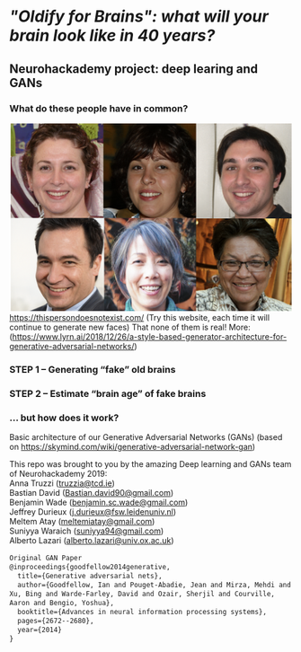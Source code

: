 # ***"Oldify for Brains": what will your brain look like in 40 years?***
## Neurohackademy project: deep learing and GANs

### What do these people have in common?

![GAN_examples](images/GAN_examples.png)
https://thispersondoesnotexist.com/
(Try this website, each time it will continue to generate new faces)
That none of them is real!
More:(https://www.lyrn.ai/2018/12/26/a-style-based-generator-architecture-for-generative-adversarial-networks/)

### STEP 1 – Generating “fake” old brains

### STEP 2 – Estimate “brain age” of fake brains

### ... but how does it work?
Basic architecture of our Generative Adversarial Networks (GANs) (based on https://skymind.com/wiki/generative-adversarial-network-gan)


This repo was brought to you by the amazing Deep learning and GANs team of Neurohackademy 2019: <br>
Anna Truzzi (truzzia@tcd.ie) <br>
Bastian David (Bastian.david90@gmail.com) <br>
Benjamin Wade (benjamin.sc.wade@gmail.com) <br>
Jeffrey Durieux (j.durieux@fsw.leidenuniv.nl) <br>
Meltem Atay (meltemiatay@gmail.com) <br>
Suniyya Waraich (suniyya94@gmail.com) <br>
Alberto Lazari (alberto.lazari@univ.ox.ac.uk)

```
Original GAN Paper
@inproceedings{goodfellow2014generative,
  title={Generative adversarial nets},
  author={Goodfellow, Ian and Pouget-Abadie, Jean and Mirza, Mehdi and Xu, Bing and Warde-Farley, David and Ozair, Sherjil and Courville, Aaron and Bengio, Yoshua},
  booktitle={Advances in neural information processing systems},
  pages={2672--2680},
  year={2014}
}
